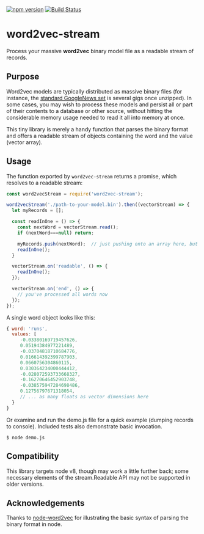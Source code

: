 
[![npm version](https://badge.fury.io/js/word2vec-stream.svg)](https://badge.fury.io/js/word2vec-stream) [![Build Status](https://travis-ci.org/jasonphillips/word2vec-stream.svg?branch=master)](https://travis-ci.org/jasonphillips/word2vec-stream)


# word2vec-stream
Process your massive **word2vec** binary model file as a readable stream of records.

## Purpose

Word2vec models are typically distributed as massive binary files (for instance, the [standard GoogleNews set](https://drive.google.com/file/d/0B7XkCwpI5KDYNlNUTTlSS21pQmM/edit) is several gigs once unzipped).
In some cases, you may wish to process these models and persist all or part of their contents to a database or other source, without hitting the considerable memory usage needed to read it all into memory at once. 

This tiny library is merely a handy function that parses the binary format and offers a readable stream of objects containing the word and the value (vector array).

## Usage

The function exported by `word2vec-stream` returns a promise, which resolves to a readable stream:

```js
const word2vecStream = require('word2vec-stream');

word2vecStream('./path-to-your-model.bin').then((vectorStream) => { 
  let myRecords = [];

  const readInOne = () => {
    const nextWord = vectorStream.read();
    if (nextWord===null) return;

    myRecords.push(nextWord);  // just pushing onto an array here, but normally you'd write to a db, etc
    readInOne();
  }

  vectorStream.on('readable', () => {
    readInOne();
  });

  vectorStream.on('end', () => {
    // you've processed all words now
  });
});
```

A single word object looks like this:

```js
{ word: 'runs',
  values: [
     -0.03380169719457626,
     0.05194384977221489,
     -0.03704818710684776,
     0.016614392399787903,
     0.0660756304860115,
     0.030364234000444412,
     -0.028072593733668327,
     -0.16270646452903748,
     -0.038575947284698486,
     0.12756797671318054,
     // ... as many floats as vector dimensions here
  }
}
```


Or examine and run the demo.js file for a quick example (dumping records to console). Included tests also demonstrate basic invocation.

```
$ node demo.js
```

## Compatibility

This library targets node v8, though may work a little further back; some necessary elements of the stream.Readable API may not be supported in older versions. 

## Acknowledgements

Thanks to [node-word2vec](https://github.com/Planeshifter/node-word2vec) for illustrating the basic syntax of parsing the binary format in node.

